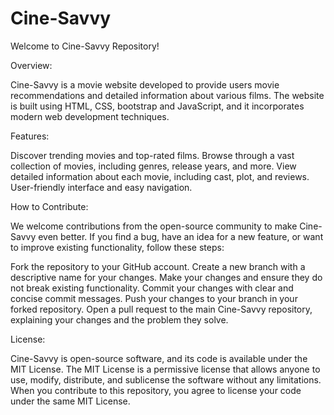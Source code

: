 # Cine-Savvy

Welcome to Cine-Savvy Repository!

Overview:

Cine-Savvy is a movie website developed to provide users movie recommendations and detailed information about various films. The website is built using HTML, CSS, bootstrap and JavaScript, and it incorporates modern web development techniques.

Features:

Discover trending movies and top-rated films.
Browse through a vast collection of movies, including genres, release years, and more.
View detailed information about each movie, including cast, plot, and reviews.
User-friendly interface and easy navigation.

How to Contribute:

We welcome contributions from the open-source community to make Cine-Savvy even better. If you find a bug, have an idea for a new feature, or want to improve existing functionality, follow these steps:

Fork the repository to your GitHub account.
Create a new branch with a descriptive name for your changes.
Make your changes and ensure they do not break existing functionality.
Commit your changes with clear and concise commit messages.
Push your changes to your branch in your forked repository.
Open a pull request to the main Cine-Savvy repository, explaining your changes and the problem they solve.

License:

Cine-Savvy is open-source software, and its code is available under the MIT License. The MIT License is a permissive license that allows anyone to use, modify, distribute, and sublicense the software without any limitations. When you contribute to this repository, you agree to license your code under the same MIT License.
